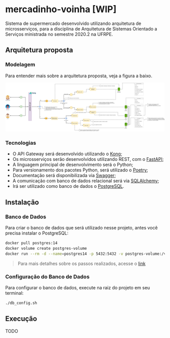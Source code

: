 # mercadinho-voinha [WIP]
Sistema de supermercado desenvolvido utilizando arquitetura de microsserviços, para a disciplina de Arquitetura de Sistemas Orientado a Serviços ministrada no semestre 2020.2 na UFRPE.

## Arquitetura proposta

### Modelagem
Para entender mais sobre a arquitetura proposta, veja a figura a baixo.

![arquitetura-proposta](docs/arquitetura.png)

### Tecnologias

* O API Gateway será desenvolvido utilizando o [Kong](https://konghq.com/);
* Os microsserviços serão desenvolvidos utilizando REST, com o [FastAPI](https://fastapi.tiangolo.com/);
* A linguagem principal de desenvolvimento será o Python;
* Para versionamento dos pacotes Python, será utilizado o [Poetry](https://python-poetry.org/);
* Documentação será disponibilizada via [Swagger](https://swagger.io/);
* A comunicação com banco de dados relacional será via [SQLAlchemy](https://www.sqlalchemy.org/);
* Irá ser utilizado como banco de dados o [PostgreSQL](https://www.postgresql.org/).

## Instalação

### Banco de Dados

Para criar o banco de dados que será utilizado nesse projeto, antes você precisa instalar o PostgreSQL:

```bash
docker pull postgres:14
docker volume create postgres-volume
docker run --rm -d --name=postgres14 -p 5432:5432 -v postgres-volume:/var/lib/postgresql/data -e POSTGRES_PASSWORD=[your_password] postgres
```

> Para mais detalhes sobre os passos realizados, acesse o [link](https://linuxiac.com/postgresql-docker/)

### Configuração do Banco de Dados

Para configurar o banco de dados, execute na raiz do projeto em seu terminal:

```bash
./db_config.sh
```

## Execução

TODO
